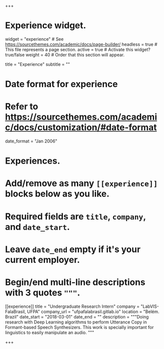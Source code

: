 +++
# Experience widget.
widget = "experience"  # See https://sourcethemes.com/academic/docs/page-builder/
headless = true  # This file represents a page section.
active = true  # Activate this widget? true/false
weight = 40  # Order that this section will appear.

title = "Experience"
subtitle = ""

# Date format for experience
#   Refer to https://sourcethemes.com/academic/docs/customization/#date-format
date_format = "Jan 2006"

# Experiences.
#   Add/remove as many `[[experience]]` blocks below as you like.
#   Required fields are `title`, `company`, and `date_start`.
#   Leave `date_end` empty if it's your current employer.
#   Begin/end multi-line descriptions with 3 quotes `"""`.
[[experience]]
  title = "Undergraduate Research Intern"
  company = "LabVIS-FalaBrasil, UFPA"
  company_url = "ufpafalabrasil.gitlab.io"
  location = "Belém. Brazil"
  date_start = "2018-03-01"
  date_end = ""
  description = """Doing research with Deep Learning algorithms to perform 
  Utterance Copy in Formant-based Speech Synthesizers. This work is specially 
  important for linguistics to easily manipulate an audio. """

+++
